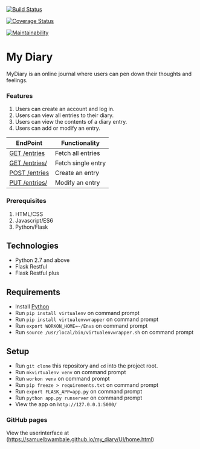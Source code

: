 [![Build Status](https://travis-ci.com/samuelbwambale/my_diary.svg?branch=CHALLANGE-TWO)](https://travis-ci.com/samuelbwambale/my_diary)

[![Coverage Status](https://coveralls.io/repos/github/samuelbwambale/my_diary/badge.svg?branch=CHALLANGE-TWO)](https://coveralls.io/github/samuelbwambale/my_diary?branch=CHALLANGE-TWO)

[![Maintainability](https://api.codeclimate.com/v1/badges/664c55f5d7a35cfc08e4/maintainability)](https://codeclimate.com/github/samuelbwambale/my_diary/maintainability)

# My Diary

MyDiary is an online journal where users can pen down their thoughts and feelings. 

### Features
1. Users can create an account and log in. 
2. Users can view all entries to their diary. 
3. Users can view the contents of a diary entry. 
4. Users can add or modify an entry. 

  
| EndPoint                                      	| Functionality                                    |
| -----------------------------------------------------	| ------------------------------------------------ |
| [GET /entries ](#)                            	| Fetch all entries                                |
| [GET /entries/<entryId>](#)                   	| Fetch single entry			           |
| [POST /entries](#)                     		| Create an entry	                           |
| [PUT  /entries/<entryId>](#)                  	| Modify an entry 		                   |


### Prerequisites
  1.	HTML/CSS
  2.	Javascript/ES6
  3.	Python/Flask


## Technologies

* Python 2.7 and above
* Flask Restful
* Flask Restful plus

## Requirements

* Install [Python](https://www.python.org/downloads/)
* Run `pip install virtualenv` on command prompt
* Run `pip install virtualenvwrapper` on command prompt
* Run `export WORKON_HOME=~/Envs` on command prompt
* Run `source /usr/local/bin/virtualenvwrapper.sh` on command prompt

## Setup

* Run `git clone` this repository and `cd` into the project root.
* Run `mkvirtualenv venv` on command prompt
* Run `workon venv` on command prompt
* Run `pip freeze > requirements.txt` on command prompt
* Run `export FLASK_APP=app.py` on command prompt
* Run `python app.py runserver` on command prompt
* View the app on `http://127.0.0.1:5000/`


### GitHub pages

View the userinterface at (https://samuelbwambale.github.io/my_diary/UI/home.html)
